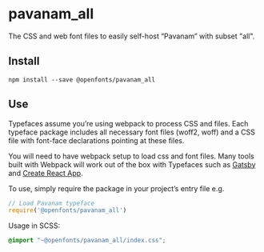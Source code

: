 
# pavanam_all

The CSS and web font files to easily self-host “Pavanam” with subset "all".

## Install

`npm install --save @openfonts/pavanam_all`

## Use

Typefaces assume you’re using webpack to process CSS and files. Each typeface
package includes all necessary font files (woff2, woff) and a CSS file with
font-face declarations pointing at these files.

You will need to have webpack setup to load css and font files. Many tools built
with Webpack will work out of the box with Typefaces such as [Gatsby](https://github.com/gatsbyjs/gatsby)
and [Create React App](https://github.com/facebookincubator/create-react-app).

To use, simply require the package in your project’s entry file e.g.

```javascript
// Load Pavanam typeface
require('@openfonts/pavanam_all')
```

Usage in SCSS:
```scss
@import "~@openfonts/pavanam_all/index.css";
```
